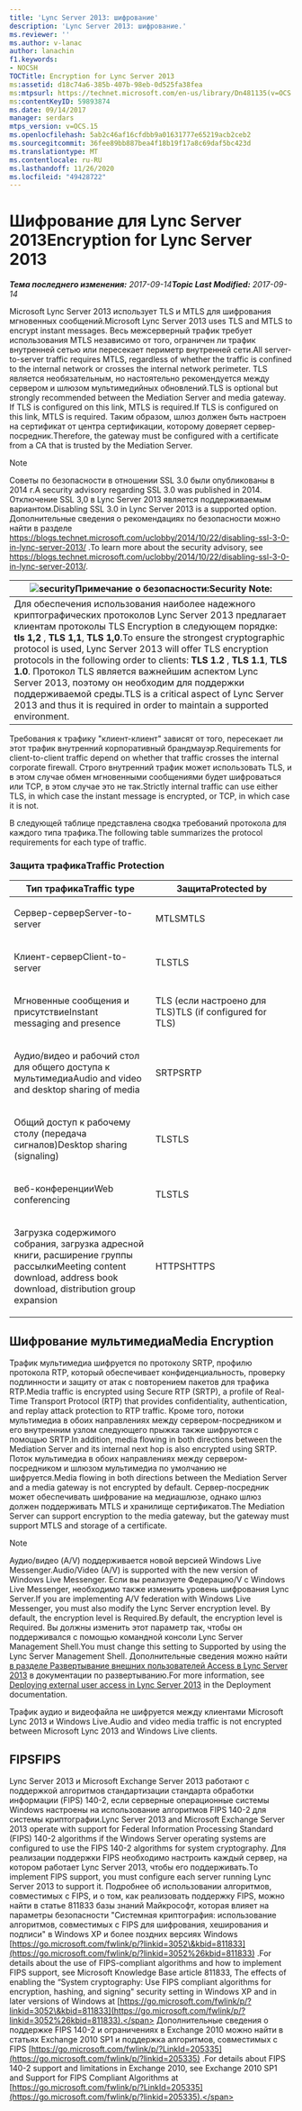 ```yaml
---
title: 'Lync Server 2013: шифрование'
description: 'Lync Server 2013: шифрование.'
ms.reviewer: ''
ms.author: v-lanac
author: lanachin
f1.keywords:
- NOCSH
TOCTitle: Encryption for Lync Server 2013
ms:assetid: d18c74a6-385b-407b-98eb-0d525fa38fea
ms:mtpsurl: https://technet.microsoft.com/en-us/library/Dn481135(v=OCS.15)
ms:contentKeyID: 59893874
ms.date: 09/14/2017
manager: serdars
mtps_version: v=OCS.15
ms.openlocfilehash: 5ab2c46af16cfdbb9a01631777e65219acb2ceb2
ms.sourcegitcommit: 36fee89bb887bea4f18b19f17a8c69daf5bc423d
ms.translationtype: MT
ms.contentlocale: ru-RU
ms.lasthandoff: 11/26/2020
ms.locfileid: "49428722"
---
```

# <a name="encryption-for-lync-server-2013"></a><span data-ttu-id="55462-103">Шифрование для Lync Server 2013</span><span class="sxs-lookup"><span data-stu-id="55462-103">Encryption for Lync Server 2013</span></span>

<div data-xmlns="http://www.w3.org/1999/xhtml">

<div class="topic" data-xmlns="http://www.w3.org/1999/xhtml" data-msxsl="urn:schemas-microsoft-com:xslt" data-cs="https://msdn.microsoft.com/">

<div data-asp="https://msdn2.microsoft.com/asp">



</div>

<div id="mainSection">

<div id="mainBody"><span data-ttu-id="55462-104">

<span> </span></span><span class="sxs-lookup"><span data-stu-id="55462-104">

<span> </span></span></span>

<span data-ttu-id="55462-105">_**Тема последнего изменения:** 2017-09-14_</span><span class="sxs-lookup"><span data-stu-id="55462-105">_**Topic Last Modified:** 2017-09-14_</span></span>

<span data-ttu-id="55462-106">Microsoft Lync Server 2013 использует TLS и MTLS для шифрования мгновенных сообщений.</span><span class="sxs-lookup"><span data-stu-id="55462-106">Microsoft Lync Server 2013 uses TLS and MTLS to encrypt instant messages.</span></span> <span data-ttu-id="55462-107">Весь межсерверный трафик требует использования MTLS независимо от того, ограничен ли трафик внутренней сетью или пересекает периметр внутренней сети.</span><span class="sxs-lookup"><span data-stu-id="55462-107">All server-to-server traffic requires MTLS, regardless of whether the traffic is confined to the internal network or crosses the internal network perimeter.</span></span> <span data-ttu-id="55462-108">TLS является необязательным, но настоятельно рекомендуется между сервером и шлюзом мультимедийных обновлений.</span><span class="sxs-lookup"><span data-stu-id="55462-108">TLS is optional but strongly recommended between the Mediation Server and media gateway.</span></span> <span data-ttu-id="55462-109">If TLS is configured on this link, MTLS is required.</span><span class="sxs-lookup"><span data-stu-id="55462-109">If TLS is configured on this link, MTLS is required.</span></span> <span data-ttu-id="55462-110">Таким образом, шлюз должен быть настроен на сертификат от центра сертификации, которому доверяет сервер-посредник.</span><span class="sxs-lookup"><span data-stu-id="55462-110">Therefore, the gateway must be configured with a certificate from a CA that is trusted by the Mediation Server.</span></span>

<div>


> [!NOTE]  
> <span data-ttu-id="55462-111">Советы по безопасности в отношении SSL 3.0 были опубликованы в 2014 г.</span><span class="sxs-lookup"><span data-stu-id="55462-111">A security advisory regarding SSL 3.0 was published in 2014.</span></span> <span data-ttu-id="55462-112">Отключение SSL 3,0 в Lync Server 2013 является поддерживаемым вариантом.</span><span class="sxs-lookup"><span data-stu-id="55462-112">Disabling SSL 3.0 in Lync Server 2013 is a supported option.</span></span> <span data-ttu-id="55462-113">Дополнительные сведения о рекомендациях по безопасности можно найти в разделе <A class=uri href="https://blogs.technet.microsoft.com/uclobby/2014/10/22/disabling-ssl-3-0-in-lync-server-2013/">https://blogs.technet.microsoft.com/uclobby/2014/10/22/disabling-ssl-3-0-in-lync-server-2013/</A> .</span><span class="sxs-lookup"><span data-stu-id="55462-113">To learn more about the security advisory, see <A class=uri href="https://blogs.technet.microsoft.com/uclobby/2014/10/22/disabling-ssl-3-0-in-lync-server-2013/">https://blogs.technet.microsoft.com/uclobby/2014/10/22/disabling-ssl-3-0-in-lync-server-2013/</A>.</span></span>



</div>

<div>

<table>
<thead>
<tr class="header">
<th><img src="images/Gg398321.security(OCS.15).gif" title="разрешения" alt="security" /><span data-ttu-id="55462-115">Примечание о безопасности:</span><span class="sxs-lookup"><span data-stu-id="55462-115">Security Note:</span></span></th>
</tr>
</thead>
<tbody>
<tr class="odd">
<td><span data-ttu-id="55462-116">Для обеспечения использования наиболее надежного криптографических протоколов Lync Server 2013 предлагает клиентам протоколы TLS Encryption в следующем порядке: <strong>tls 1,2</strong> , <strong>TLS 1,1</strong>, <strong>TLS 1,0</strong>.</span><span class="sxs-lookup"><span data-stu-id="55462-116">To ensure the strongest cryptographic protocol is used, Lync Server 2013 will offer TLS encryption protocols in the following order to clients: <strong>TLS 1.2</strong> , <strong>TLS 1.1</strong>, <strong>TLS 1.0</strong>.</span></span> <span data-ttu-id="55462-117">Протокол TLS является важнейшим аспектом Lync Server 2013, поэтому он необходим для поддержки поддерживаемой среды.</span><span class="sxs-lookup"><span data-stu-id="55462-117">TLS is a critical aspect of Lync Server 2013 and thus it is required in order to maintain a supported environment.</span></span></td>
</tr>
</tbody>
</table>


</div>

<span data-ttu-id="55462-118">Требования к трафику "клиент-клиент" зависят от того, пересекает ли этот трафик внутренний корпоративный брандмауэр.</span><span class="sxs-lookup"><span data-stu-id="55462-118">Requirements for client-to-client traffic depend on whether that traffic crosses the internal corporate firewall.</span></span> <span data-ttu-id="55462-119">Строго внутренний трафик может использовать TLS, и в этом случае обмен мгновенными сообщениями будет шифроваться или TCP, в этом случае это не так.</span><span class="sxs-lookup"><span data-stu-id="55462-119">Strictly internal traffic can use either TLS, in which case the instant message is encrypted, or TCP, in which case it is not.</span></span>

<span data-ttu-id="55462-120">В следующей таблице представлена сводка требований протокола для каждого типа трафика.</span><span class="sxs-lookup"><span data-stu-id="55462-120">The following table summarizes the protocol requirements for each type of traffic.</span></span>

### <a name="traffic-protection"></a><span data-ttu-id="55462-121">Защита трафика</span><span class="sxs-lookup"><span data-stu-id="55462-121">Traffic Protection</span></span>

<table>
<colgroup>
<col style="width: 50%" />
<col style="width: 50%" />
</colgroup>
<thead>
<tr class="header">
<th><span data-ttu-id="55462-122">Тип трафика</span><span class="sxs-lookup"><span data-stu-id="55462-122">Traffic type</span></span></th>
<th><span data-ttu-id="55462-123">Защита</span><span class="sxs-lookup"><span data-stu-id="55462-123">Protected by</span></span></th>
</tr>
</thead>
<tbody>
<tr class="odd">
<td><p><span data-ttu-id="55462-124">Сервер-сервер</span><span class="sxs-lookup"><span data-stu-id="55462-124">Server-to-server</span></span></p></td>
<td><p><span data-ttu-id="55462-125">MTLS</span><span class="sxs-lookup"><span data-stu-id="55462-125">MTLS</span></span></p></td>
</tr>
<tr class="even">
<td><p><span data-ttu-id="55462-126">Клиент-сервер</span><span class="sxs-lookup"><span data-stu-id="55462-126">Client-to-server</span></span></p></td>
<td><p><span data-ttu-id="55462-127">TLS</span><span class="sxs-lookup"><span data-stu-id="55462-127">TLS</span></span></p></td>
</tr>
<tr class="odd">
<td><p><span data-ttu-id="55462-128">Мгновенные сообщения и присутствие</span><span class="sxs-lookup"><span data-stu-id="55462-128">Instant messaging and presence</span></span></p></td>
<td><p><span data-ttu-id="55462-129">TLS (если настроено для TLS)</span><span class="sxs-lookup"><span data-stu-id="55462-129">TLS (if configured for TLS)</span></span></p></td>
</tr>
<tr class="even">
<td><p><span data-ttu-id="55462-130">Аудио/видео и рабочий стол для общего доступа к мультимедиа</span><span class="sxs-lookup"><span data-stu-id="55462-130">Audio and video and desktop sharing of media</span></span></p></td>
<td><p><span data-ttu-id="55462-131">SRTP</span><span class="sxs-lookup"><span data-stu-id="55462-131">SRTP</span></span></p></td>
</tr>
<tr class="odd">
<td><p><span data-ttu-id="55462-132">Общий доступ к рабочему столу (передача сигналов)</span><span class="sxs-lookup"><span data-stu-id="55462-132">Desktop sharing (signaling)</span></span></p></td>
<td><p><span data-ttu-id="55462-133">TLS</span><span class="sxs-lookup"><span data-stu-id="55462-133">TLS</span></span></p></td>
</tr>
<tr class="even">
<td><p><span data-ttu-id="55462-134">веб-конференции</span><span class="sxs-lookup"><span data-stu-id="55462-134">Web conferencing</span></span></p></td>
<td><p><span data-ttu-id="55462-135">TLS</span><span class="sxs-lookup"><span data-stu-id="55462-135">TLS</span></span></p></td>
</tr>
<tr class="odd">
<td><p><span data-ttu-id="55462-136">Загрузка содержимого собрания, загрузка адресной книги, расширение группы рассылки</span><span class="sxs-lookup"><span data-stu-id="55462-136">Meeting content download, address book download, distribution group expansion</span></span></p></td>
<td><p><span data-ttu-id="55462-137">HTTPS</span><span class="sxs-lookup"><span data-stu-id="55462-137">HTTPS</span></span></p></td>
</tr>
</tbody>
</table>


<div>

## <a name="media-encryption"></a><span data-ttu-id="55462-138">Шифрование мультимедиа</span><span class="sxs-lookup"><span data-stu-id="55462-138">Media Encryption</span></span>

<span data-ttu-id="55462-139">Трафик мультимедиа шифруется по протоколу SRTP, профилю протокола RTP, который обеспечивает конфиденциальность, проверку подлинности и защиту от атак с повторением пакетов для трафика RTP.</span><span class="sxs-lookup"><span data-stu-id="55462-139">Media traffic is encrypted using Secure RTP (SRTP), a profile of Real-Time Transport Protocol (RTP) that provides confidentiality, authentication, and replay attack protection to RTP traffic.</span></span> <span data-ttu-id="55462-140">Кроме того, потоки мультимедиа в обоих направлениях между сервером-посредником и его внутренним узлом следующего прыжка также шифруются с помощью SRTP.</span><span class="sxs-lookup"><span data-stu-id="55462-140">In addition, media flowing in both directions between the Mediation Server and its internal next hop is also encrypted using SRTP.</span></span> <span data-ttu-id="55462-141">Поток мультимедиа в обоих направлениях между сервером-посредником и шлюзом мультимедиа по умолчанию не шифруется.</span><span class="sxs-lookup"><span data-stu-id="55462-141">Media flowing in both directions between the Mediation Server and a media gateway is not encrypted by default.</span></span> <span data-ttu-id="55462-142">Сервер-посредник может обеспечивать шифрование на медиашлюзе, однако шлюз должен поддерживать MTLS и хранилище сертификатов.</span><span class="sxs-lookup"><span data-stu-id="55462-142">The Mediation Server can support encryption to the media gateway, but the gateway must support MTLS and storage of a certificate.</span></span>

<div>


> [!NOTE]  
> <span data-ttu-id="55462-143">Аудио/видео (A/V) поддерживается новой версией Windows Live Messenger.</span><span class="sxs-lookup"><span data-stu-id="55462-143">Audio/Video (A/V) is supported with the new version of Windows Live Messenger.</span></span> <span data-ttu-id="55462-144">Если вы реализуете Федерацию/V с Windows Live Messenger, необходимо также изменить уровень шифрования Lync Server.</span><span class="sxs-lookup"><span data-stu-id="55462-144">If you are implementing A/V federation with Windows Live Messenger, you must also modify the Lync Server encryption level.</span></span> <span data-ttu-id="55462-145">By default, the encryption level is Required.</span><span class="sxs-lookup"><span data-stu-id="55462-145">By default, the encryption level is Required.</span></span> <span data-ttu-id="55462-146">Вы должны изменить этот параметр так, чтобы он поддерживался с помощью командной консоли Lync Server Management Shell.</span><span class="sxs-lookup"><span data-stu-id="55462-146">You must change this setting to Supported by using the Lync Server Management Shell.</span></span> <span data-ttu-id="55462-147">Дополнительные сведения можно найти <A href="lync-server-2013-deploying-external-user-access.md">в разделе Развертывание внешних пользователей Access в Lync Server 2013</A> в документации по развертыванию.</span><span class="sxs-lookup"><span data-stu-id="55462-147">For more information, see <A href="lync-server-2013-deploying-external-user-access.md">Deploying external user access in Lync Server 2013</A> in the Deployment documentation.</span></span>



</div>

<span data-ttu-id="55462-148">Трафик аудио и видеофайла не шифруется между клиентами Microsoft Lync 2013 и Windows Live.</span><span class="sxs-lookup"><span data-stu-id="55462-148">Audio and video media traffic is not encrypted between Microsoft Lync 2013 and Windows Live clients.</span></span>

</div>

<div>

## <a name="fips"></a><span data-ttu-id="55462-149">FIPS</span><span class="sxs-lookup"><span data-stu-id="55462-149">FIPS</span></span>

<span data-ttu-id="55462-150">Lync Server 2013 и Microsoft Exchange Server 2013 работают с поддержкой алгоритмов стандартизации стандарта обработки информации (FIPS) 140-2, если серверные операционные системы Windows настроены на использование алгоритмов FIPS 140-2 для системы криптографии.</span><span class="sxs-lookup"><span data-stu-id="55462-150">Lync Server 2013 and Microsoft Exchange Server 2013 operate with support for Federal Information Processing Standard (FIPS) 140-2 algorithms if the Windows Server operating systems are configured to use the FIPS 140-2 algorithms for system cryptography.</span></span> <span data-ttu-id="55462-151">Для реализации поддержки FIPS необходимо настроить каждый сервер, на котором работает Lync Server 2013, чтобы его поддерживать.</span><span class="sxs-lookup"><span data-stu-id="55462-151">To implement FIPS support, you must configure each server running Lync Server 2013 to support it.</span></span> <span data-ttu-id="55462-152">Подробнее об использовании алгоритмов, совместимых с FIPS, и о том, как реализовать поддержку FIPS, можно найти в статье 811833 базы знаний Майкрософт, которая влияет на параметры безопасности "Системная криптография: использование алгоритмов, совместимых с FIPS для шифрования, хеширования и подписи" в Windows XP и более поздних версиях Windows [https://go.microsoft.com/fwlink/p/?linkid=3052\&kbid=811833](https://go.microsoft.com/fwlink/p/?linkid=3052%26kbid=811833) .</span><span class="sxs-lookup"><span data-stu-id="55462-152">For details about the use of FIPS-compliant algorithms and how to implement FIPS support, see Microsoft Knowledge Base article 811833, The effects of enabling the “System cryptography: Use FIPS compliant algorithms for encryption, hashing, and signing" security setting in Windows XP and in later versions of Windows at [https://go.microsoft.com/fwlink/p/?linkid=3052\&kbid=811833](https://go.microsoft.com/fwlink/p/?linkid=3052%26kbid=811833).</span></span> <span data-ttu-id="55462-153">Дополнительные сведения о поддержке FIPS 140-2 и ограничениях в Exchange 2010 можно найти в статьях Exchange 2010 SP1 и поддержка алгоритмов, совместимых с FIPS [https://go.microsoft.com/fwlink/p/?LinkId=205335](https://go.microsoft.com/fwlink/p/?linkid=205335) .</span><span class="sxs-lookup"><span data-stu-id="55462-153">For details about FIPS 140-2 support and limitations in Exchange 2010, see Exchange 2010 SP1 and Support for FIPS Compliant Algorithms at [https://go.microsoft.com/fwlink/p/?LinkId=205335](https://go.microsoft.com/fwlink/p/?linkid=205335).</span></span>

<span data-ttu-id="55462-154"></div>

</div>

<span> </span>

</div>

</div>

</span><span class="sxs-lookup"><span data-stu-id="55462-154"></div>

</div>

<span> </span>

</div>

</div>

</span></span></div>

